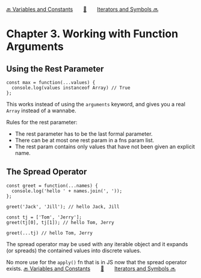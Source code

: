 [🔙 Variables and Constants][previous-chapter]&nbsp;&nbsp;&nbsp;&nbsp;&nbsp;&nbsp;&nbsp;[🏡][readme]&nbsp;&nbsp;&nbsp;&nbsp;&nbsp;&nbsp;&nbsp;[Iterators and Symbols 🔜][upcoming-chapter]

# Chapter 3. Working with Function Arguments

## Using the Rest Parameter

```
const max = function(...values) {
  console.log(values instanceof Array) // True
};
```

This works instead of using the `arguments` keyword, and gives you a real `Array` instead of a
wannabe.

Rules for the rest parameter:
- The rest parameter has to be the last formal parameter.
- There can be at most one rest param in a fns param list.
- The rest param contains only values that have not been given an explicit name.

## The Spread Operator

```
const greet = function(...names) {
  console.log('hello ' + names.join(', '));
};

greet('Jack', 'Jill'); // hello Jack, Jill

const tj = ['Tom', 'Jerry'];
greet(tj[0], tj[1]); // hello Tom, Jerry

greet(...tj) // hello Tom, Jerry
```

The spread operator may be used with any iterable object and it expands (or spreads) the contained
values into discrete values.

No more use for the `apply()` fn that is in JS now that the spread operator exists.
[🔙 Variables and Constants][previous-chapter]&nbsp;&nbsp;&nbsp;&nbsp;&nbsp;&nbsp;&nbsp;[🏡][readme]&nbsp;&nbsp;&nbsp;&nbsp;&nbsp;&nbsp;&nbsp;[Iterators and Symbols 🔜][upcoming-chapter]

[readme]: README.md
[previous-chapter]: ch02-variables-and-constants.md
[upcoming-chapter]: ch04-iterators-and-symbols.md

